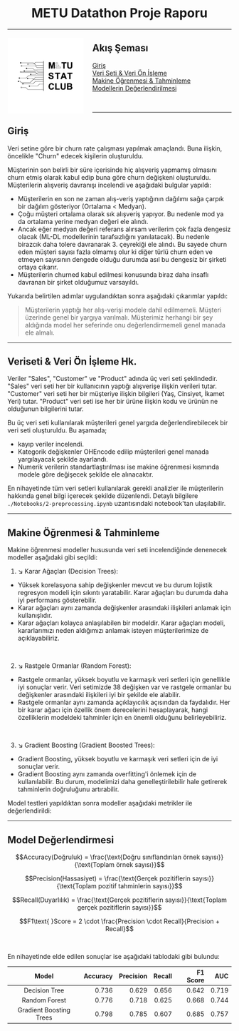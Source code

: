 <h1 align="center">METU Datathon Proje Raporu</h1>
<hr>

<p align="center">
  <img src='./Images/METU-Stat-Logo.png' style="float: left;margin:5px 20px 5px 1px" height='170'>
</p>

## Akış Şeması
[Giriş](#giriş)  
[Veri Seti & Veri Ön İşleme](#veriseti--veri-ön-i̇şleme-hk)  
[Makine Öğrenmesi & Tahminleme](#makine-öğrenmesi--tahminleme)  
[Modellerin Değerlendirilmesi](#model-değerlendirmesi)  

<br>
<hr>

## Giriş
Veri setine göre bir churn rate çalışması yapılmak amaçlandı. Buna ilişkin, öncelikle "Churn" edecek kişilerin oluşturuldu.

Müşterinin son belirli bir süre içerisinde hiç alışveriş yapmamış olmasını churn etmiş olarak kabul edip buna göre churn değişkeni oluşturuldu. Müşterilerin alışveriş davranışı incelendi ve aşağıdaki bulgular yapıldı:

* Müşterilerin en son ne zaman alış-veriş yaptığının dağılımı sağa çarpık bir dağılım gösteriyor (Ortalama < Medyan).   
* Çoğu müşteri ortalama olarak sık alışveriş yapıyor. Bu nedenle mod ya da ortalama yerine medyan değeri ele alındı.  
* Ancak eğer medyan değeri referans alırsam verilerim çok fazla dengesiz olacak (ML-DL modellerinin tarafsızlığını yanılatacak). Bu nedenle birazcık daha tolere davranarak 3. çeyrekiği ele alındı. Bu sayede churn eden müşteri sayısı fazla olmamış olur ki diğer türlü churn eden ve etmeyen sayısının dengede olduğu durumda asıl bu dengesiz bir şirketi ortaya çıkarır.    
* Müşterilerin churned kabul edilmesi konusunda biraz daha insaflı davranan bir şirket olduğumuz varsayıldı.

Yukarıda belirtilen adımlar uygulandıktan sonra aşağıdaki çıkarımlar yapıldı:   

> Müşterilerin yaptığı her alış-verişi modele dahil edilmemeli. Müşteri üzerinde genel bir yargıya varılmalı. Müşterimiz herhangi bir şey aldığında model her seferinde onu değerlendirmemeli genel manada ele almalı.  

<hr>

## Veriseti & Veri Ön İşleme Hk.

Veriler "Sales", "Customer" ve "Product" adında üç veri seti şeklindedir. "Sales" veri seti her bir kullanıcının yaptığı alışverişe ilişkin verileri tutar. "Customer" veri seti her bir müşteriye ilişkin bilgileri (Yaş, Cinsiyet, İkamet Yeri) tutar. "Product" veri seti ise her bir ürüne ilişkin kodu ve ürünün ne olduğunun bilgilerini tutar.  

Bu üç veri seti kullanılarak müşterileri genel yargıda değerlendirebilecek bir veri seti oluşturuldu. Bu aşamada;  
* kayıp veriler incelendi.  
* Kategorik değişkenler OHEncode edilip müşterileri genel manada yargılayacak şekilde ayarlandı.  
* Numerik verilerin standartlaştırılması ise makine öğrenmesi kısmında modele göre değişecek şekilde ele alınacaktır.  

En nihayetinde tüm veri setleri kullanılarak gerekli analizler ile müşterilerin hakkında genel bilgi içerecek şekilde düzenlendi. Detaylı bilgilere `./Notebooks/2-preprocessing.ipynb` uzantısındaki notebook'tan ulaşılabilir.  

<hr>

## Makine Öğrenmesi & Tahminleme  

Makine öğrenmesi modeller hususunda veri seti incelendiğinde denenecek modeller aşağıdaki gibi seçildi:  

1. ↘️ Karar Ağaçları (Decision Trees):  
* Yüksek korelasyona sahip değişkenler mevcut ve bu durum lojistik regresyon modeli için sıkıntı yaratabilir. Karar ağaçları bu durumda daha iyi performans gösterebilir.  
* Karar ağaçları aynı zamanda değişkenler arasındaki ilişkileri anlamak için kullanışlıdır.  
* Karar ağaçları kolayca anlaşılabilen bir modeldir. Karar ağaçları modeli, kararlarımızı neden aldığımızı anlamak isteyen müşterilerimize de açıklayabiliriz. 

<br>

2. ↘️ Rastgele Ormanlar (Random Forest):  
* Rastgele ormanlar, yüksek boyutlu ve karmaşık veri setleri için genellikle iyi sonuçlar verir. Veri setimizde 38 değişken var ve rastgele ormanlar bu değişkenler arasındaki ilişkileri iyi bir şekilde ele alabilir.  
* Rastgele ormanlar aynı zamanda açıklayıcılık açısından da faydalıdır. Her bir karar ağacı için özellik önem derecelerini hesaplayarak, hangi özelliklerin modeldeki tahminler için en önemli olduğunu belirleyebiliriz.

<br>

3. ↘️ Gradient Boosting (Gradient Boosted Trees):  
* Gradient Boosting, yüksek boyutlu ve karmaşık veri setleri için de iyi sonuçlar verir.  
* Gradient Boosting aynı zamanda overfitting'i önlemek için de kullanılabilir. Bu durum, modelimizi daha genelleştirilebilir hale getirerek tahminlerin doğruluğunu artırabilir.  

Model testleri yapıldıktan sonra modeller aşağıdaki metrikler ile değerlendirildi:  
<hr>

## Model Değerlendirmesi

$$Accuracy(Doğruluk) = \frac{\text{Doğru sınıflandırılan örnek sayısı}}{\text{Toplam örnek sayısı}}$$

$$Precision(Hassasiyet) = \frac{\text{Gerçek pozitiflerin sayısı}}{\text{Toplam pozitif tahminlerin sayısı}}$$

$$Recall(Duyarlılık) = \frac{\text{Gerçek pozitiflerin sayısı}}{\text{Toplam gerçek pozitiflerin sayısı}}$$

$$F1\text{ }Score = 2 \cdot \frac{Precision \cdot Recall}{Precision + Recall}$$

<br>

En nihayetinde elde edilen sonuçlar ise aşağıdaki tablodaki gibi bulundu:  

<div align="center">

| Model | Accuracy | Precision | Recall | F1 Score | AUC |  
|:-----:|---------:|----------:|-------:|---------:|----:|
|Decision Tree|0.736|0.629|0.656|0.642|0.719|
|Random Forest|0.776|0.718|0.625|0.668|0.744|
|Gradient Boosting Trees|0.798|0.785|0.607|0.685|0.757|

</div>